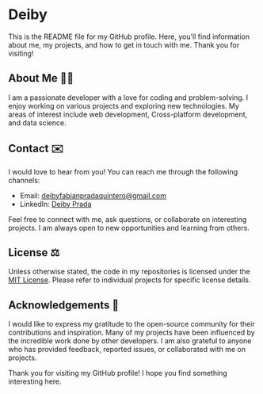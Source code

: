 # Deiby 

This is the README file for my GitHub profile. Here, you'll find information about me, my projects, and how to get in touch with me. Thank you for visiting!

## About Me 👨‍💻

I am a passionate developer with a love for coding and problem-solving. I enjoy working on various projects and exploring new technologies. My areas of interest include web development, Cross-platform development, and data science.

<!--
## Projects

Here are some of the projects I have worked on. You can find more details and code repositories in the respective project links:

1. **Project Name**: [Link to Project](https://github.com/username/project)
   - Brief description of the project.
   - Technologies used.
   - Key features and accomplishments.

2. **Project Name**: [Link to Project](https://github.com/username/project)
   - Brief description of the project.
   - Technologies used.
   - Key features and accomplishments.

3. **Project Name**: [Link to Project](https://github.com/username/project)
   - Brief description of the project.
   - Technologies used.
   - Key features and accomplishments.

Please feel free to explore these projects and provide feedback or suggestions.

-->
## Contact ✉️

I would love to hear from you! You can reach me through the following channels:

- Email: deibyfabianpradaquintero@gmail.com
- LinkedIn: [Deiby Prada]([https://www.linkedin.com/in/your-profile](https://www.linkedin.com/in/deiby-prada-503290238/))

Feel free to connect with me, ask questions, or collaborate on interesting projects. I am always open to new opportunities and learning from others.

## License ⚖️

Unless otherwise stated, the code in my repositories is licensed under the [MIT License](https://opensource.org/licenses/MIT). Please refer to individual projects for specific license details.

## Acknowledgements 🤝

I would like to express my gratitude to the open-source community for their contributions and inspiration. Many of my projects have been influenced by the incredible work done by other developers. I am also grateful to anyone who has provided feedback, reported issues, or collaborated with me on projects.

Thank you for visiting my GitHub profile! I hope you find something interesting here.
